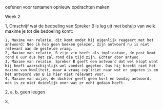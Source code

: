 oefenen voor tentamen opnieuw opdrachten maken


Week 2

1, Omschrijf wat de bedoeling van Spreker B is leg uit met behulp van welk maxime je tot die bedoeling komt:

	1, Maxime van relatie, dit komt omdat hij eigenlijk reageert met het antwoord: Nee ik heb geen boeken gelezen. Zijn antwoord nu is niet relevant aan de gestelde vraag.
	2, Maxime van relatie, B zijn zin heeft als implicatuur, de post komt rond 8 uur dus het zal rond die tijd zijn. Echter door antwoo
	3, Maxime van relatie, Spreker B geeft een antwoord dat wel klopt want hij heeft waarschijnlijk wel voedsel gegeten. Dus hij breekt niet het maxime van kwaliteit, maar A vraag expliciet naar wat er gegeten is en het antwoord van B is hier niet relevant voor.
	4, Maxime van wijze, de dochter geeft geen kort en bondig antwoord, ook is ze niet duidelijk over wat er echt gedaan heeft.

2, 
a, 
b, geen leugen


3, 

